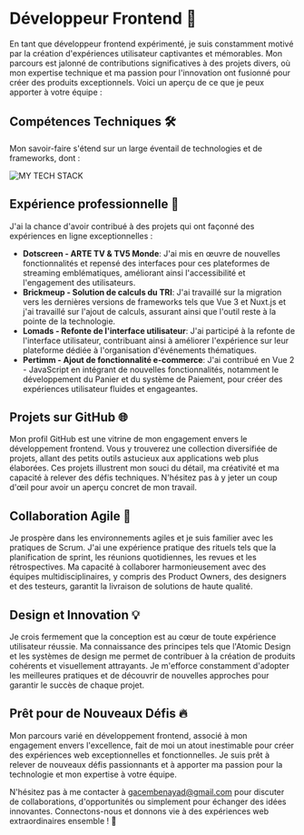 # Développeur Frontend 🚀

En tant que développeur frontend expérimenté, je suis constamment motivé par la création d'expériences utilisateur captivantes et mémorables. Mon parcours est jalonné de contributions significatives à des projets divers, où mon expertise technique et ma passion pour l'innovation ont fusionné pour créer des produits exceptionnels. Voici un aperçu de ce que je peux apporter à votre équipe :

## Compétences Techniques 🛠️

Mon savoir-faire s'étend sur un large éventail de technologies et de frameworks, dont :

<img src="https://github-readme-tech-stack.vercel.app/api/cards?title=MY+TECH+STACK&align=center&fontFamily=Bebas+Neue&fontWeight=bold&showBorder=false&lineHeight=8&lineCount=2&theme=github&gap=16&width=800&hideBg=true&hideTitle=true&bg=%23FFFFFF&badge=%23EAEFFC&border=%23D8DEE4&titleColor=%23623cea&line1=Javascript%2CJavascript%2CF0DB4F%3Btypescript%2Ctypescript%2C007acc%3Breact%2Creact%2C61dbfb%3BVue.js%2CVue.js%2C42b883%3Bhtml5%2Chtml5%2Ce34c26%3BCSS3%2CCSS3%2C264de4%3B&line2=Next.js%2CNext.js%2C000000%3BNuxt.js%2CNuxt.js%2C42b883%3BJest%2CJest%2C99425b%3BCypress%2CCypress%2C0f2e2e%3BSass%2CSass%2CCD6799%3Bdocker%2Cdocker%2C0db7ed%3B" alt="MY TECH STACK" />

## Expérience professionnelle 💼

J'ai la chance d'avoir contribué à des projets qui ont façonné des expériences en ligne exceptionnelles :

- **Dotscreen - ARTE TV & TV5 Monde**: J'ai mis en œuvre de nouvelles fonctionnalités et repensé des interfaces pour ces plateformes de streaming emblématiques, améliorant ainsi l'accessibilité et l'engagement des utilisateurs.
- **Brickmeup - Solution de calculs du TRI**: J'ai travaillé sur la migration vers les dernières versions de frameworks tels que Vue 3 et Nuxt.js et j'ai travaillé sur l'ajout de calculs, assurant ainsi que l'outil reste à la pointe de la technologie.
- **Lomads - Refonte de l'interface utilisateur**: J'ai participé à la refonte de l'interface utilisateur, contribuant ainsi à améliorer l'expérience sur leur plateforme dédiée à l'organisation d'événements thématiques.
- **Pertimm - Ajout de fonctionnalité e-commerce**: J'ai contribué en Vue 2 - JavaScript en intégrant de nouvelles fonctionnalités, notamment le développement du Panier et du système de Paiement, pour créer des expériences utilisateur fluides et engageantes.


## Projets sur GitHub 🌐

Mon profil GitHub est une vitrine de mon engagement envers le développement frontend. Vous y trouverez une collection diversifiée de projets, allant des petits outils astucieux aux applications web plus élaborées. Ces projets illustrent mon souci du détail, ma créativité et ma capacité à relever des défis techniques. N'hésitez pas à y jeter un coup d'œil pour avoir un aperçu concret de mon travail.

## Collaboration Agile 🤝

Je prospère dans les environnements agiles et je suis familier avec les pratiques de Scrum. J'ai une expérience pratique des rituels tels que la planification de sprint, les réunions quotidiennes, les revues et les rétrospectives. Ma capacité à collaborer harmonieusement avec des équipes multidisciplinaires, y compris des Product Owners, des designers et des testeurs, garantit la livraison de solutions de haute qualité.

## Design et Innovation 💡

Je crois fermement que la conception est au cœur de toute expérience utilisateur réussie. Ma connaissance des principes tels que l'Atomic Design et les systèmes de design me permet de contribuer à la création de produits cohérents et visuellement attrayants. Je m'efforce constamment d'adopter les meilleures pratiques et de découvrir de nouvelles approches pour garantir le succès de chaque projet.

## Prêt pour de Nouveaux Défis 🔥

Mon parcours varié en développement frontend, associé à mon engagement envers l'excellence, fait de moi un atout inestimable pour créer des expériences web exceptionnelles et fonctionnelles. Je suis prêt à relever de nouveaux défis passionnants et à apporter ma passion pour la technologie et mon expertise à votre équipe.

N'hésitez pas à me contacter à [gacembenayad@gmail.com](mailto:gacembenayad@gmail.com) pour discuter de collaborations, d'opportunités ou simplement pour échanger des idées innovantes. Connectons-nous et donnons vie à des expériences web extraordinaires ensemble ! 🌟







